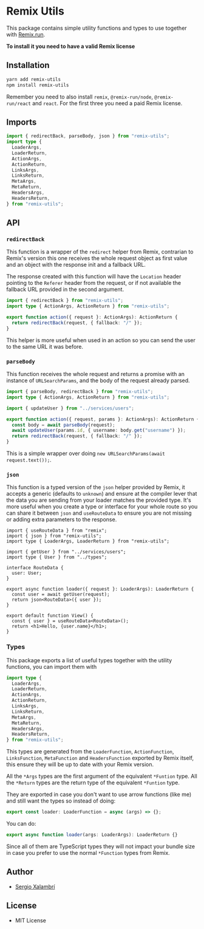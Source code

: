 # Remix Utils

This package contains simple utility functions and types to use together with [Remix.run](https://remix.run).

**To install it you need to have a valid Remix license**

## Installation

```bash
yarn add remix-utils
npm install remix-utils
```

Remember you need to also install `remix`, `@remix-run/node`, `@remix-run/react` and `react`. For the first three you need a paid Remix license.

## Imports

```ts
import { redirectBack, parseBody, json } from "remix-utils";
import type {
  LoaderArgs,
  LoaderReturn,
  ActionArgs,
  ActionReturn,
  LinksArgs,
  LinksReturn,
  MetaArgs,
  MetaReturn,
  HeadersArgs,
  HeadersReturn,
} from "remix-utils";
```

## API

### `redirectBack`

This function is a wrapper of the `redirect` helper from Remix, contrarian to Remix's version this one receives the whole request object as first value and an object with the response init and a fallback URL.

The response created with this function will have the `Location` header pointing to the `Referer` header from the request, or if not available the fallback URL provided in the second argument.

```ts
import { redirectBack } from "remix-utils";
import type { ActionArgs, ActionReturn } from "remix-utils";

export function action({ request }: ActionArgs): ActionReturn {
  return redirectBack(request, { fallback: "/" });
}
```

This helper is more useful when used in an action so you can send the user to the same URL it was before.

### `parseBody`

This function receives the whole request and returns a promise with an instance of `URLSearchParams`, and the body of the request already parsed.

```ts
import { parseBody, redirectBack } from "remix-utils";
import type { ActionArgs, ActionReturn } from "remix-utils";

import { updateUser } from "../services/users";

export function action({ request, params }: ActionArgs): ActionReturn {
  const body = await parseBody(request);
  await updateUser(params.id, { username: body.get("username") });
  return redirectBack(request, { fallback: "/" });
}
```

This is a simple wrapper over doing `new URLSearchParams(await request.text());`.

### `json`

This function is a typed version of the `json` helper provided by Remix, it accepts a generic (defaults to `unknown`) and ensure at the compiler lever that the data you are sending from your loader matches the provided type. It's more useful when you create a type or interface for your whole route so you can share it between `json` and `useRouteData` to ensure you are not missing or adding extra parameters to the response.

```tsx
import { useRouteData } from "remix";
import { json } from "remix-utils";
import type { LoaderArgs, LoaderReturn } from "remix-utils";

import { getUser } from "../services/users";
import type { User } from "../types";

interface RouteData {
  user: User;
}

export async function loader({ request }: LoaderArgs): LoaderReturn {
  const user = await getUser(request);
  return json<RouteData>({ user });
}

export default function View() {
  const { user } = useRouteData<RouteData>();
  return <h1>Hello, {user.name}</h1>;
}
```

### Types

This package exports a list of useful types together with the utility functions, you can import them with

```ts
import type {
  LoaderArgs,
  LoaderReturn,
  ActionArgs,
  ActionReturn,
  LinksArgs,
  LinksReturn,
  MetaArgs,
  MetaReturn,
  HeadersArgs,
  HeadersReturn,
} from "remix-utils";
```

This types are generated from the `LoaderFunction`, `ActionFunction`, `LinksFunction`, `MetaFunction` and `HeadersFunction` exported by Remix itself, this ensure they will be up to date with your Remix version.

All the `*Args` types are the first argument of the equivalent `*Funtion` type.
All the `*Return` types are the return type of the equivalent `*Funtion` type.

They are exported in case you don't want to use arrow functions (like me) and still want the types so instead of doing:

```ts
export const loader: LoaderFunction = async (args) => {};
```

You can do:

```ts
export async function loader(args: LoaderArgs): LoaderReturn {}
```

Since all of them are TypeScript types they will not impact your bundle size in case you prefer to use the normal `*Function` types from Remix.

## Author

- [Sergio Xalambrí](https://sergiodxa.com)

## License

- MIT License

